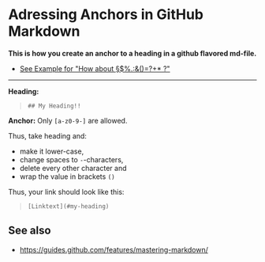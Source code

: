 # Adressing Anchors in GitHub Markdown

**This is how you create an anchor to a heading in a github flavored md-file.**

* [See Example for "How about §$%.:&()=?+* ?"](#how-about--)

---
**Heading:**
> `## My Heading!!`

**Anchor:**
Only `[a-z0-9-]` are allowed.

Thus, take heading and:
* make it lower-case,
* change spaces to `-`-characters,
* delete every other character and 
* wrap the value in brackets `()`

Thus, your link should look like this:

> `[Linktext](#my-heading)`

## See also
* https://guides.github.com/features/mastering-markdown/
